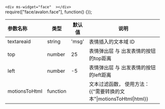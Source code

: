 `<div ms-widget="face"  ></div>`   
 require(["face/avalon.face"], function() {});

| 参数名称  |     类型|  默认值  |说明     |
| :--------  |  ------- | ------| -------- |
|textareaid| string| 'msg' | 表情插入的文本域 ID|
|top| number| 25| 表情弹出层 与 出发表情的按钮的top距离|
|left| number|-5| 表情弹出层 与 出发表情的按钮的left距离|
|motionsToHtml| function|| 文本过滤函数， 使用方法：{{"需要转换的文本"\|motionsToHtml\|html}}|
